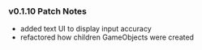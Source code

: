 ### v0.1.10 Patch Notes
* added text UI to display input accuracy
* refactored how children GameObjects were created
